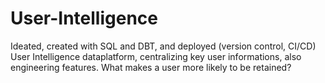 # User-Intelligence
Ideated, created with SQL and DBT, and deployed (version control, CI/CD) User Intelligence dataplatform, centralizing key user informations, also engineering features. What makes a user more likely to be retained?
